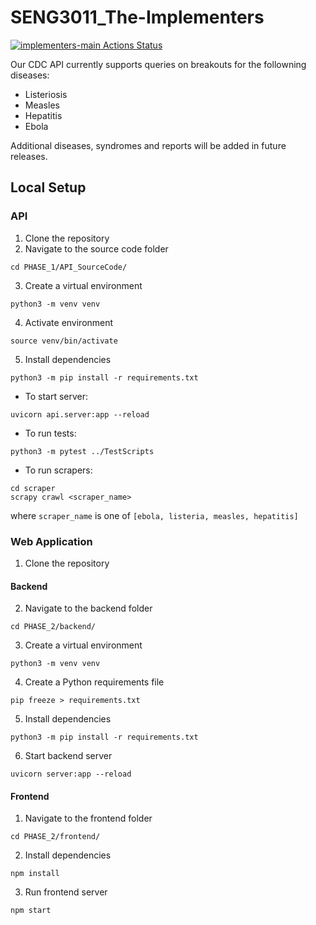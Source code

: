 # SENG3011_The-Implementers

[![implementers-main Actions Status](https://github.com/callum-jones19/SENG3011_The-Implementers/workflows/github-actions-tests/badge.svg)](https://github.com/callum-jones19/SENG3011_The-Implementers/actions)

Our CDC API currently supports queries on breakouts for the followning diseases:
- Listeriosis
- Measles
- Hepatitis
- Ebola

Additional diseases, syndromes and reports will be added in future releases.

## Local Setup
### API
1. Clone the repository
2. Navigate to the source code folder
```
cd PHASE_1/API_SourceCode/
```
3. Create a virtual environment
```
python3 -m venv venv
```
4. Activate environment
```
source venv/bin/activate
```
5. Install dependencies
```
python3 -m pip install -r requirements.txt 
```
- To start server:
```
uvicorn api.server:app --reload
```
- To run tests:
```
python3 -m pytest ../TestScripts
```
- To run scrapers:
```
cd scraper
scrapy crawl <scraper_name>
```
where ```scraper_name``` is one of ```[ebola, listeria, measles, hepatitis]```
### Web Application
1. Clone the repository
#### Backend
2. Navigate to the backend folder
```
cd PHASE_2/backend/
```
3. Create a virtual environment
```
python3 -m venv venv
```
4. Create a Python requirements file
```
pip freeze > requirements.txt
```
5. Install dependencies
```
python3 -m pip install -r requirements.txt 
```
6. Start backend server
```
uvicorn server:app --reload
```
#### Frontend
1. Navigate to the frontend folder
```
cd PHASE_2/frontend/
```
2. Install dependencies
```
npm install
```
3. Run frontend server
```
npm start
```
